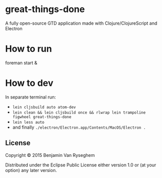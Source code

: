 # great-things-done

A fully open-source GTD application made with Clojure/ClojureScript and Electron

# How to run

foreman start &

# How to dev

In separate terminal run:

- `lein cljsbuild auto atom-dev`
- `lein clean && lein cljsbuild once && rlwrap lein trampoline figwheel great-things-done`
- `lein less auto`
- and finally `./electron/Electron.app/Contents/MacOS/Electron .`

## License

Copyright © 2015 Benjamin Van Ryseghem

Distributed under the Eclipse Public License either version 1.0 or (at
your option) any later version.
